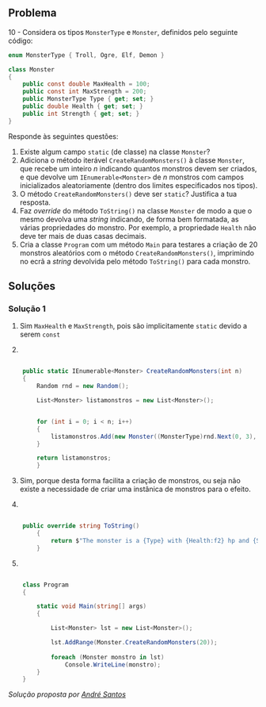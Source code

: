 ## Problema

10 -  Considera os tipos `MonsterType` e `Monster`, definidos pelo seguinte
código:

```cs
enum MonsterType { Troll, Ogre, Elf, Demon }
```

```cs
class Monster
{
    public const double MaxHealth = 100;
    public const int MaxStrength = 200;
    public MonsterType Type { get; set; }
    public double Health { get; set; }
    public int Strength { get; set; }
}
```

Responde às seguintes questões:

1.  Existe algum campo `static` (de classe) na classe `Monster`?
2.  Adiciona o método iterável `CreateRandomMonsters()` à classe `Monster`, que
    recebe um inteiro _n_ indicando quantos monstros devem ser criados, e que
    devolve um `IEnumerable<Monster>` de _n_ monstros com campos inicializados
    aleatoriamente (dentro dos limites especificados nos tipos).
3.  O método `CreateRandomMonsters()` deve ser `static`? Justifica a tua
    resposta.
4.  Faz _override_ do método `ToString()` na classe `Monster` de modo a que o
    mesmo devolva uma _string_ indicando, de forma bem formatada, as várias
    propriedades do monstro. Por exemplo, a propriedade `Health` não deve ter
    mais de duas casas decimais.
4.  Cria a classe `Program` com um método `Main` para testares a criação de 20
    monstros aleatórios com o método `CreateRandomMonsters()`, imprimindo no
    ecrã a _string_ devolvida pelo método `ToString()` para cada monstro.

## Soluções

### Solução 1

1. Sim `MaxHealth` e `MaxStrength`, pois são implicitamente `static` devido a 
serem `const` 

2. 

```cs

	public static IEnumerable<Monster> CreateRandomMonsters(int n)
	{
		Random rnd = new Random();

		List<Monster> listamonstros = new List<Monster>();


		for (int i = 0; i < n; i++)
		{
			listamonstros.Add(new Monster((MonsterType)rnd.Next(0, 3), rnd.NextDouble()*MaxHealth, rnd.Next(200)));
		}

		return listamonstros;
        }
```



3. Sim, porque desta forma facilita a criação de monstros, ou seja não existe a necessidade de criar uma instânica de monstros para o efeito.

4. 

```cs

	public override string ToString()
        {
            return $"The monster is a {Type} with {Health:f2} hp and {Strength} strength";         
        }
```

5. 


```cs

	class Program
	{

		static void Main(string[] args)
		{

			List<Monster> lst = new List<Monster>();

			lst.AddRange(Monster.CreateRandomMonsters(20));
            
			foreach (Monster monstro in lst)
				Console.WriteLine(monstro);
		}
	}
```



	

*Solução proposta por [André Santos](https://github.com/Snigy24)*
